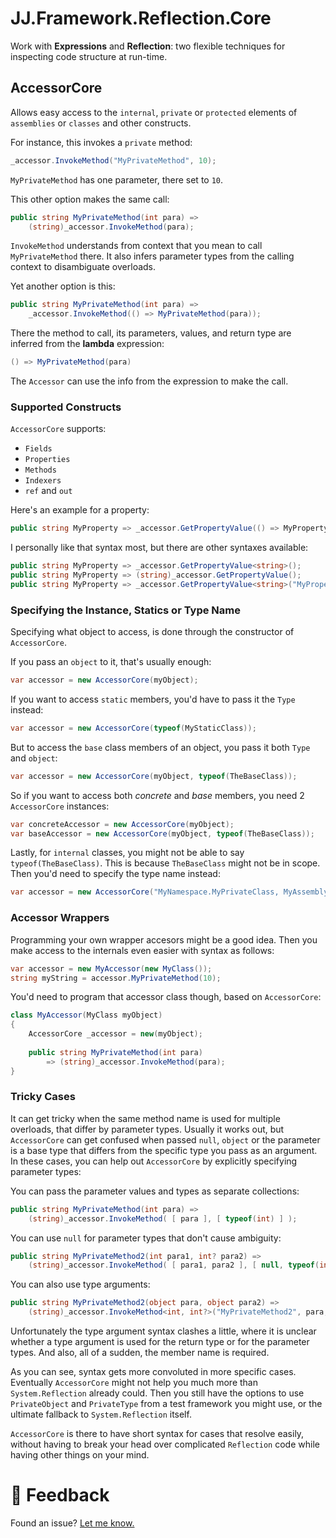 JJ.Framework.Reflection.Core
============================

Work with __Expressions__ and __Reflection__: two flexible techniques for inspecting code structure at run-time.


AccessorCore
------------

Allows easy access to the `internal`, `private` or `protected` elements of `assemblies` or `classes` and other constructs.

For instance, this invokes a `private` method:

```cs
_accessor.InvokeMethod("MyPrivateMethod", 10);
```

`MyPrivateMethod` has one parameter, there set to `10`.

This other option makes the same call:

```cs
public string MyPrivateMethod(int para) =>
    (string)_accessor.InvokeMethod(para);
```

`InvokeMethod` understands from context that you mean to call `MyPrivateMethod` there. It also infers parameter types from the calling context to disambiguate overloads.

Yet another option is this:

```cs
public string MyPrivateMethod(int para) =>
    _accessor.InvokeMethod(() => MyPrivateMethod(para));
```

There the method to call, its parameters, values, and return type are inferred from the __lambda__ expression:

```cs
() => MyPrivateMethod(para)
```

The `Accessor` can use the info from the expression to make the call.

### Supported Constructs

`AccessorCore` supports:

- `Fields`
- `Properties`
- `Methods`
- `Indexers`
- `ref` and `out`

Here's an example for a property:

```cs
public string MyProperty => _accessor.GetPropertyValue(() => MyProperty);
```

I personally like that syntax most, but there are other syntaxes available:

```cs
public string MyProperty => _accessor.GetPropertyValue<string>();
public string MyProperty => (string)_accessor.GetPropertyValue();
public string MyProperty => _accessor.GetPropertyValue<string>("MyProperty");
```

### Specifying the Instance, Statics or Type Name

Specifying what object to access, is done through the constructor of `AccessorCore`.

If you pass an `object` to it, that's usually enough:

```cs
var accessor = new AccessorCore(myObject);
```

If you want to access `static` members, you'd have to pass it the `Type` instead:

```cs
var accessor = new AccessorCore(typeof(MyStaticClass));
```

But to access the `base` class members of an object, you pass it both `Type` and `object`:

```cs
var accessor = new AccessorCore(myObject, typeof(TheBaseClass));
```

So if you want to access both *concrete* and *base* members, you need 2 `AccessorCore` instances:

```cs
var concreteAccessor = new AccessorCore(myObject);
var baseAccessor = new AccessorCore(myObject, typeof(TheBaseClass));
```

Lastly, for `internal` classes, you might not be able to say `typeof(TheBaseClass)`. This is because `TheBaseClass` might not be in scope. Then you'd need to specify the type name instead:

```cs
var accessor = new AccessorCore("MyNamespace.MyPrivateClass, MyAssembly");
```

### Accessor Wrappers

Programming your own wrapper accesors might be a good idea. Then you make access to the internals even easier with syntax as follows:

```cs
var accessor = new MyAccessor(new MyClass());
string myString = accessor.MyPrivateMethod(10);
```

You'd need to program that accessor class though, based on `AccessorCore`:

```cs
class MyAccessor(MyClass myObject)
{
    AccessorCore _accessor = new(myObject);
    
    public string MyPrivateMethod(int para) 
        => (string)_accessor.InvokeMethod(para);
}
```

### Tricky Cases

It can get tricky when the same method name is used for multiple overloads, that differ by parameter types. Usually it works out, but `AccessorCore` can get confused when passed `null`, `object` or the parameter is a base type that differs from the specific type you pass as an argument. In these cases, you can help out `AccessorCore` by explicitly specifying parameter types:

You can pass the parameter values and types as separate collections:

```cs
public string MyPrivateMethod(int para) =>
    (string)_accessor.InvokeMethod( [ para ], [ typeof(int) ] );
```

You can use `null` for parameter types that don't cause ambiguity:

```cs
public string MyPrivateMethod2(int para1, int? para2) =>
    (string)_accessor.InvokeMethod( [ para1, para2 ], [ null, typeof(int?) ] );
```

You can also use type arguments:

```cs
public string MyPrivateMethod2(object para, object para2) =>
    (string)_accessor.InvokeMethod<int, int?>("MyPrivateMethod2", para, para2);
```

Unfortunately the type argument syntax clashes a little, where it is unclear whether a type argument is used for the return type or for the parameter types. And also, all of a sudden, the member name is required.

As you can see, syntax gets more convoluted in more specific cases. Eventually `AccessorCore` might not help you much more than `System.Reflection` already could. Then you still have the options to use `PrivateObject` and `PrivateType` from a test framework you might use, or the ultimate fallback to `System.Reflection` itself.

`AccessorCore` is there to have short syntax for cases that resolve easily, without having to break your head over complicated `Reflection` code while having other things on your mind.


💬 Feedback
============

Found an issue? [Let me know.](https://jjvanzon.github.io/#-how-to-reach-me)